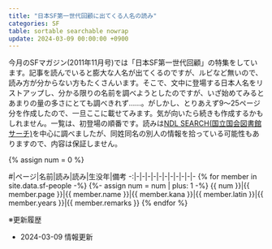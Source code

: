 ```yaml
---
title: "日本SF第一世代回顧に出てくる人名の読み"
categories: SF
table: sortable searchable nowrap
update: 2024-03-09 00:00:00 +0900
---
```


今月のSFマガジン(2011年11月号)では「日本SF第一世代回顧」の特集をしています。記事を読んでいると膨大な人名が出てくるのですが、ルビなど無いので、読み方が分からない方もたくさんいます。そこで、文中に登場する日本人名をリストアップし、分かる限りの名前を調べようとしたのですが、いざ始めてみるとあまりの量の多さにとても調べきれず……。がしかし、とりあえず9～25ページ分を作成したので、一旦ここに載せてみます。気が向いたら続きも作成するかもしれません。一覧は、初登場の順番です。読みは[NDL SEARCH(国立国会図書館サーチ)](https://ndlsearch.ndl.go.jp/)を中心に調べましたが、同姓同名の別人の情報を拾っている可能性もありますので、内容は保証しません。

{% assign num = 0 %}

\#|ページ|名前|読み|読み|生没年|備考
-:|-|-|-|-|-|-|-|-|-|-|-
{% for member in site.data.sf-people -%}
{%- assign num = num | plus: 1 -%}
{{ num }}|{{ member.page }}|{{ member.name }}|{{ member.kana }}|{{ member.latin }}|{{ member.years }}|{{ member.remarks }}
{% endfor %}

※更新履歴

- 2024-03-09 情報更新
